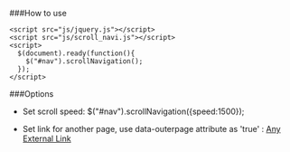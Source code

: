 ###How to use

	<script src="js/jquery.js"></script>
	<script src="js/scroll_navi.js"></script>
	<script>
	  $(document).ready(function(){
	    $("#nav").scrollNavigation();
	  });
	</script>

###Options 

- Set scroll speed:
	$("#nav").scrollNavigation({speed:1500});

- Set link for another page, use data-outerpage attribute as 'true' :
  <a href="https://google.com/" 
  		data-outerpage="true">Any External Link
  </a>



